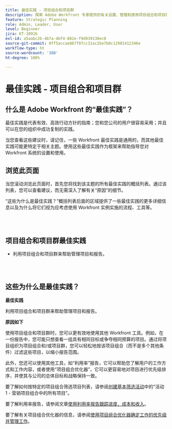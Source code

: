 ```yaml
---
title: 最佳实践 - 项目组合和项目群
description: 探索 Adobe Workfront 专家提供的有关设置、管理和使用项目组合和项目群的最佳实践建议。
feature: Strategic Planning
role: Admin, Leader, User
level: Beginner
jira: KT-10916
exl-id: a5aabc2b-4b7a-4bf4-882e-f9d939130ec0
source-git-commit: 0ff5accae867f07cc31ac2be7b0c12981412346e
workflow-type: ht
source-wordcount: '388'
ht-degree: 100%

---
```


# 最佳实践 - 项目组合和项目群

## 什么是 Adobe Workfront 的“最佳实践”？

最佳实践是代表有效、高效行动方针的指南；您和您公司的用户很容易采用；并且可以在您的组织中成功复制的实践。

当您查看这些建议时，请记住，一些 Workfront 最佳实践是通用的，而其他最佳实践可能更特定于相关主题。使用这些最佳实践作为框架来帮助指导您对 Workfront 系统的设置和使用。

## 浏览此页面

当您滚动浏览此页面时，首先您将找到该主题的所有最佳实践的概括列表。通过该列表，您可以查看建议，而无需深入了解有关“原因”的细节。

“这些为什么是最佳实践？”概括列表后面的区域提供了一些最佳实践的更多详细信息以及为什么将它们视为应考虑使用 Workfront 实例实施的流程、工具等。

</br>
</br>

## 项目组合和项目群最佳实践

* 利用项目组合和项目群来帮助管理项目和报告。

</br>
</br>

## 这些为什么是最佳实践？

**最佳实践**

利用项目组合和项目群来帮助管理项目和报告。

**原因如下**

使用项目组合和项目群时，您可以更有效地使用其他 Workfront 工具。例如，在一份报告中，您可能只想查看一组具有相同目标或争夺相同预算的项目。通过将项目组织为项目组合和/或项目群，您可以轻松地按该项目组合（而不是多个其他条件）过滤这些项目，以缩小报告范围。

此外，您还可以使用其他工具，如“利用率”报告，它可以帮助您了解用户的工作方式和工作内容，或者使用“项目组合优化器”，它可以更容易地对项目进行优先级排序，并使其与公司的总体目标和战略保持一致。

要了解如何按特定的项目组合筛选项目列表，请参阅[创建基本筛选活动](https://experienceleague.adobe.com/docs/workfront-learn/tutorials-workfront/reporting/basic-reporting/create-a-basic-filter-activity.html)中的“活动 1 - 营销项目组合中的所有项目”。

要了解利用率报告，请参阅文章[使用利用率报告跟踪进度、成本和收入](https://experienceleague.adobe.com/docs/workfront/using/manage-resources/resource-utilization/view-utilization-information.html?lang=zh-Hans#track-progress-cost-and-revenue-with-the-utilization-report)。

要了解有关项目组合优化器的信息，请参阅[使用项目组合优化器确定工作的优先级并管理工作](https://experienceleague.adobe.com/docs/workfront-learn/tutorials-workfront/manage-work/portfolios/prioritize-and-manage-work-with-portfolios.html)。
